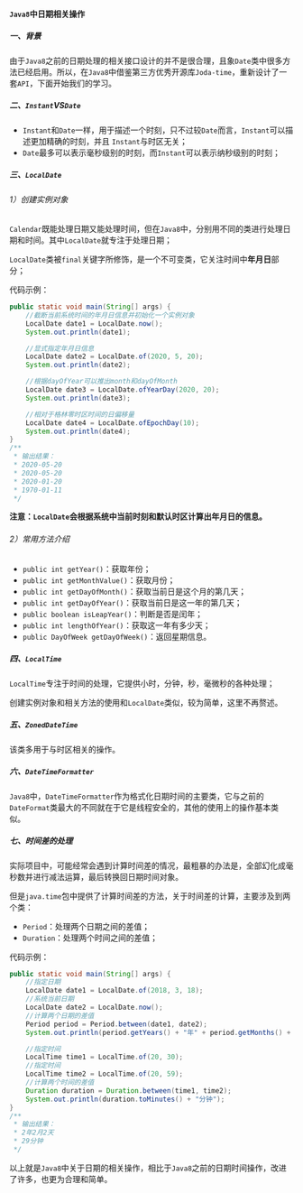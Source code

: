 #### `Java8`中日期相关操作

##### 一、背景

由于`Java8`之前的日期处理的相关接口设计的并不是很合理，且象`Date`类中很多方法已经启用。所以，在`Java8`中借鉴第三方优秀开源库`Joda-time`，重新设计了一套`API`，下面开始我们的学习。

##### 二、`Instant`VS`Date`

- `Instant`和`Date`一样，用于描述一个时刻，只不过较`Date`而言，`Instant`可以描述更加精确的时刻，并且 `Instant`与时区无关；
- `Date`最多可以表示毫秒级别的时刻，而`Instant`可以表示纳秒级别的时刻；

##### 三、`LocalDate`

###### 1）创建实例对象

`Calendar`既能处理日期又能处理时间，但在`Java8`中，分别用不同的类进行处理日期和时间。其中`LocalDate`就专注于处理日期；

`LocalDate`类被`final`关键字所修饰，是一个不可变类，它关注时间中**年月日**部分；

代码示例：

```java
public static void main(String[] args) {
    //截断当前系统时间的年月日信息并初始化一个实例对象
    LocalDate date1 = LocalDate.now();
    System.out.println(date1);

    //显式指定年月日信息
    LocalDate date2 = LocalDate.of(2020, 5, 20);
    System.out.println(date2);

    //根据dayOfYear可以推出month和dayOfMonth
    LocalDate date3 = LocalDate.ofYearDay(2020, 20);
    System.out.println(date3);

    //相对于格林零时区时间的日偏移量
    LocalDate date4 = LocalDate.ofEpochDay(10);
    System.out.println(date4);
}
/**
 * 输出结果：
 * 2020-05-20
 * 2020-05-20
 * 2020-01-20
 * 1970-01-11
 */
```

**注意：`LocalDate`会根据系统中当前时刻和默认时区计算出年月日的信息。**

###### 2）常用方法介绍

- `public int getYear()`：获取年份；
- `public int getMonthValue()`：获取月份；
- `public int getDayOfMonth()`：获取当前日是这个月的第几天；
- `public int getDayOfYear()`：获取当前日是这一年的第几天；
- `public boolean isLeapYear()`：判断是否是闰年；
- `public int lengthOfYear()`：获取这一年有多少天；
- `public DayOfWeek getDayOfWeek()`：返回星期信息。

##### 四、`LocalTime`

`LocalTime`专注于时间的处理，它提供小时，分钟，秒，毫微秒的各种处理；

创建实例对象和相关方法的使用和`LocalDate`类似，较为简单，这里不再赘述。

##### 五、`ZonedDateTime`

该类多用于与时区相关的操作。

##### 六、`DateTimeFormatter` 

`Java8`中，`DateTimeFormatter`作为格式化日期时间的主要类，它与之前的`DateFormat`类最大的不同就在于它是线程安全的，其他的使用上的操作基本类似。

##### 七、时间差的处理

实际项目中，可能经常会遇到计算时间差的情况，最粗暴的办法是，全部幻化成毫秒数并进行减法运算，最后转换回日期时间对象。

但是`java.time`包中提供了计算时间差的方法，关于时间差的计算，主要涉及到两个类：

- `Period`：处理两个日期之间的差值；
- `Duration`：处理两个时间之间的差值；

代码示例：

```java
public static void main(String[] args) {
    //指定日期
    LocalDate date1 = LocalDate.of(2018, 3, 18);
    //系统当前日期
    LocalDate date2 = LocalDate.now();
    //计算两个日期的差值
    Period period = Period.between(date1, date2);
    System.out.println(period.getYears() + "年" + period.getMonths() + "月" + period.getDays() + "天");

    //指定时间
    LocalTime time1 = LocalTime.of(20, 30);
    //指定时间
    LocalTime time2 = LocalTime.of(20, 59);
    //计算两个时间的差值
    Duration duration = Duration.between(time1, time2);
    System.out.println(duration.toMinutes() + "分钟");
}
/**
 * 输出结果：
 * 2年2月2天
 * 29分钟
 */
```

以上就是`Java8`中关于日期的相关操作，相比于`Java8`之前的日期时间操作，改进了许多，也更为合理和简单。

